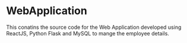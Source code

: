 # WebApplication

This conatins the source code for the Web Application developed using ReactJS, Python Flask and MySQL to mange the employee details.
